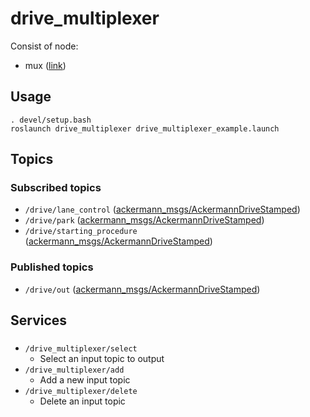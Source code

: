 # drive_multiplexer

Consist of node:
- mux ([link](http://wiki.ros.org/topic_tools/mux))

## Usage
```
. devel/setup.bash
roslaunch drive_multiplexer drive_multiplexer_example.launch
```
## Topics
### Subscribed topics
- `/drive/lane_control` ([ackermann_msgs/AckermannDriveStamped](http://docs.ros.org/melodic/api/ackermann_msgs/html/msg/AckermannDriveStamped.html))
- `/drive/park` ([ackermann_msgs/AckermannDriveStamped](http://docs.ros.org/melodic/api/ackermann_msgs/html/msg/AckermannDriveStamped.html))
- `/drive/starting_procedure` ([ackermann_msgs/AckermannDriveStamped](http://docs.ros.org/melodic/api/ackermann_msgs/html/msg/AckermannDriveStamped.html))
### Published topics
- `/drive/out` ([ackermann_msgs/AckermannDriveStamped](http://docs.ros.org/melodic/api/ackermann_msgs/html/msg/AckermannDriveStamped.html))

## Services
###
- `/drive_multiplexer/select`
  - Select an input topic to output
- `/drive_multiplexer/add`
  - Add a new input topic
- `/drive_multiplexer/delete`
  - Delete an input topic